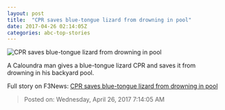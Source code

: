```yaml
---
layout: post
title:  "CPR saves blue-tongue lizard from drowning in pool"
date: 2017-04-26 02:14:05Z
categories: abc-top-stories
---
```


![CPR saves blue-tongue lizard from drowning in pool](http://www.abc.net.au/news/image/8472496-1x1-700x700.jpg)

A Caloundra man gives a blue-tongue lizard CPR and saves it from drowning in his backyard pool.


Full story on F3News: [CPR saves blue-tongue lizard from drowning in pool](http://www.f3nws.com/n/dHhuPC)

> Posted on: Wednesday, April 26, 2017 7:14:05 AM
